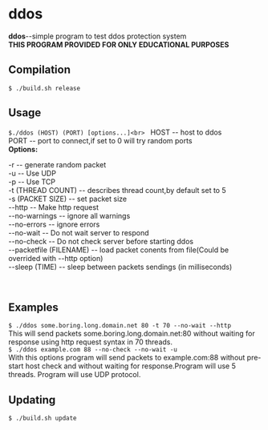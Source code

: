 # ddos
<b>ddos</b>--simple program to test ddos protection system</br>
<b>THIS PROGRAM PROVIDED FOR ONLY EDUCATIONAL PURPOSES</b><br>
## Compilation
```$ ./build.sh release ```
<br>
## Usage
```$./ddos (HOST) (PORT) [options...]<br> ```
HOST -- host to ddos<br>
PORT -- port to connect,if set to 0 will try random ports<br>
<b>Options:</b><br>
<p>
-r -- generate random packet<br>
-u -- Use UDP<br>
-p -- Use TCP<br>
-t (THREAD COUNT) -- describes thread count,by default set to 5<br>
-s (PACKET SIZE) -- set packet size<br>
--http -- Make http request<br>
--no-warnings -- ignore all warnings<br>
--no-errors -- ignore errors<br>
--no-wait -- Do not wait server to respond<br>
--no-check -- Do not check server before starting ddos<br>
--packetfile (FILENAME) -- load packet conents from file(Could be overrided with --http option)<br>
--sleep (TIME) -- sleep between packets sendings (in milliseconds)<br>
</p><br>
  
## Examples
``` $ ./ddos some.boring.long.domain.net 80 -t 70 --no-wait --http ```
  <br>
  This will send packets  some.boring.long.domain.net:80 without waiting for response using http request syntax in 70 threads.<br>
``` $ ./ddos example.com 88 --no-check --no-wait -u ```
  <br>
  With this options program will send  packets to example.com:88 without pre-start host check and without waiting for response.Program will use 5 threads. Program will use UDP protocol.<br>

## Updating
``` $ ./build.sh update ```
